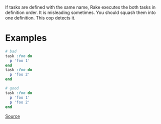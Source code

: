 
If tasks are defined with the same name, Rake executes the both tasks
in definition order.
It is misleading sometimes. You should squash them into one definition.
This cop detects it.

# Examples

```ruby
# bad
task :foo do
  p 'foo 1'
end
task :foo do
  p 'foo 2'
end

# good
task :foo do
  p 'foo 1'
  p 'foo 2'
end
```

[Source](http://www.rubydoc.info/gems/rubocop/RuboCop/Cop/Rake/DuplicateTask)
